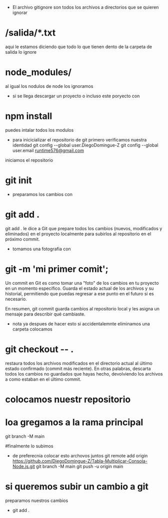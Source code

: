 * El archivo gitignore son todos los archivos a directorios que se quieren ignorar 

# /salida/*.txt
aqui le estamos diciendo que todo lo que tienen dento de la carpeta de salida lo ignore 

# node_modules/
al igual los nodulos de node los ignoramos 

* si se llega descargar un proyecto o incluso este poryecto con 
# npm install 
puedes intalar todos los modulos



* para inicicializar el repositorio de git 
primero verificamos nuestra identidad
git config --global user.DiegoDomingue-Z
git config --global user.email runtime576@gmail.com

iniciamos el repositorio 
# git init 

* preparamos los cambios con
# git add .
git add . le dice a Git que prepare todos los cambios (nuevos, modificados y eliminados) en el proyecto localmente para subirlos al repositorio en el próximo commit.


* tomamos una fotografia con 
# git -m 'mi primer comit';

Un commit en Git es como tomar una "foto" de los cambios en tu proyecto en un momento específico. Guarda el estado actual de los archivos y su historial, permitiendo que puedas regresar a ese punto en el futuro si es necesario.

En resumen, git commit guarda cambios al repositorio local y les asigna un mensaje para describir qué cambiaste.

* nota ya despues de hacer esto si accidentalemnte eliminamos una carpeta colocamos 

# git checkout -- .

restaura todos los archivos modificados en el directorio actual al último estado confirmado (commit más reciente). En otras palabras, descarta todos los cambios no guardados que hayas hecho, devolviendo los archivos a como estaban en el último commit.

# colocamos nuestr repositorio 


# loa gregamos a la rama principal
git branch -M main

#finalmente lo subimos 

* de preferecnia colocar esto archovos juntos 
git remote add origin https://github.com/DiegoDomingue-Z/Tabla-Multiplicar-Consola-Node.js.git
git branch -M main
git push -u origin main


# si queremos subir un cambio a git 
preparamos nuestros cambios 
* git add . 
